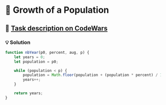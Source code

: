 # 📝 Growth of a Population

## 🔗 [Task description on CodeWars](https://www.codewars.com/kata/563b662a59afc2b5120000c6)

### 💡 Solution

```javascript
function nbYear(p0, percent, aug, p) {
	let years = 0;
	let population = p0;

	while (population < p) {
		population = Math.floor(population + (population * percent) / 100) + aug;
		years++;
	}

	return years;
}
```
